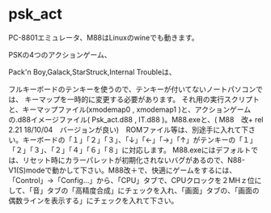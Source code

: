# psk_act

PC-8801エミュレータ、M88はLinuxのwineでも動きます。

PSKの4つのアクションゲーム、

Pack'n Boy,Galack,StarStruck,Internal Troubleは、

フルキーボードのテンキーを使うので、テンキーが付いてないノートパソコンでは、
キーマップを一時的に変更する必要があります。
それ用の実行スクリプトと、キーマップファイル(xmodemap0  ,  xmodemap1  )と、アクションゲームの.d88イメージファイル(  Psk_act.d88  ,   IT.d88   )。M88.exeと、( M88　改+ rel 2.21 18/10/04　バージョンが良い)　ROMファイル等は、別途手に入れて下さい。キーボードの「１」「２」「３」、「↓」「←」「→」「↑」がテンキーの「１」「２」「３」、「２」「４」「６」「８」に対応します。
M88.exeにはデフォルトでは、リセット時にカラーパレットが初期化されないバグがあるので、N88-V1(S)modeで動かして下さい。M88改＋で、快適にゲームをするには、「Control」→「Config...」から、「CPU」タブで、CPUクロックを２MHｚ位にして、「音」タブの「高精度合成」にチェックを入れ、「画面」タブの、「画面の偶数ラインを表示する」にチェックを入れて下さい。
